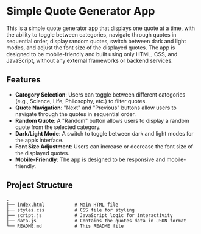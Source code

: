 # Simple Quote Generator App

This is a simple quote generator app that displays one quote at a time, with the ability to toggle between categories, navigate through quotes in sequential order, display random quotes, switch between dark and light modes, and adjust the font size of the displayed quotes. The app is designed to be mobile-friendly and built using only HTML, CSS, and JavaScript, without any external frameworks or backend services.

## Features

- **Category Selection**: Users can toggle between different categories (e.g., Science, Life, Philosophy, etc.) to filter quotes.
- **Quote Navigation**: "Next" and "Previous" buttons allow users to navigate through the quotes in sequential order.
- **Random Quote**: A "Random" button allows users to display a random quote from the selected category.
- **Dark/Light Mode**: A switch to toggle between dark and light modes for the app’s interface.
- **Font Size Adjustment**: Users can increase or decrease the font size of the displayed quotes.
- **Mobile-Friendly**: The app is designed to be responsive and mobile-friendly.

## Project Structure

```plaintext
.
├── index.html           # Main HTML file
├── styles.css           # CSS file for styling
├── script.js            # JavaScript logic for interactivity
├── data.js              # Contains the quotes data in JSON format
└── README.md            # This README file
